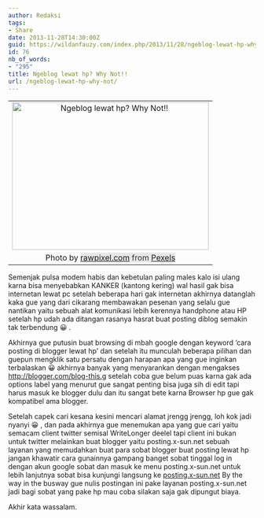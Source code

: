 ```yaml
---
author: Redaksi
tags:
- Share
date: 2013-11-28T14:30:00Z
guid: https://wildanfauzy.com/index.php/2013/11/28/ngeblog-lewat-hp-why-not/
id: 76
nb_of_words:
- "295"
title: Ngeblog lewat hp? Why Not!!
url: /ngeblog-lewat-hp-why-not/
---
```


<table align="center" cellpadding="0" cellspacing="0" style="margin-left:auto;margin-right:auto;text-align:center;">
  <tr>
    <td style="text-align:center;">
      <a href="https://wildanfauzyart.files.wordpress.com/2013/11/9ace6-antique-blog-blogger-1898254.jpg" style="margin-left:auto;margin-right:auto;"><img loading="lazy" alt="Ngeblog lewat hp? Why Not!!" border="0" height="300" src="https://wildanfauzyart.files.wordpress.com/2013/11/9ace6-antique-blog-blogger-1898254.jpg?w=300&#038;resize=400%2C300" title="Ngeblog lewat hp? Why Not!!" width="400" data-recalc-dims="1" /></a>
    </td>
  </tr>
  
  <tr>
    <td style="text-align:center;">
      Photo by&nbsp;<a href="https://www.pexels.com/@rawpixel?utm_content=attributionCopyText&utm_medium=referral&utm_source=pexels" style="background-color:#e8e8e8;box-sizing:border-box;font-family:-apple-system, BlinkMacSystemFont, &quot;font-size:16px;margin-bottom:0;margin-top:0;text-decoration-line:none;">rawpixel.com</a><span style="background-color:#e8e8e8;color:#333333;font-family:-apple-system, BlinkMacSystemFont, &quot;font-size:16px;">&nbsp;from&nbsp;</span><a href="https://www.pexels.com/photo/antique-blog-blogger-close-up-1898254/?utm_content=attributionCopyText&utm_medium=referral&utm_source=pexels" style="background-color:#e8e8e8;box-sizing:border-box;font-family:-apple-system, BlinkMacSystemFont, &quot;font-size:16px;margin-bottom:0;margin-top:0;text-decoration-line:none;">Pexels</a>
    </td>
  </tr>
</table>

Semenjak pulsa modem habis dan kebetulan paling males kalo isi ulang karna bisa menyebabkan KANKER (kantong kering) wal hasil gak bisa internetan lewat pc setelah beberapa hari gak internetan akhirnya datanglah kaka gue yang dari cikarang membawakan pesenan yang selalu gue nantikan yaitu sebuah alat komunikasi lebih kerennya handphone atau HP setelah hp udah ada ditangan rasanya hasrat buat posting diblog semakin tak terbendung 😀 .

Akhirnya gue putusin buat browsing di mbah google dengan keyword &#8216;cara posting di blogger lewat hp&#8217; dan setelah itu munculah beberapa pilihan dan guepun mengklik satu persatu dengan harapan apa yang gue inginkan terbalaskan 😀 akhirnya banyak yang menyarankan dengan mengakses http://blogger.com/blog-this.g setelah coba gue belum puas karna gak ada options label yang menurut gue sangat penting bisa juga sih di edit tapi harus masuk ke blogger dulu dan itu sangat bete karna Browser hp gue gak kompatibel ama blogger.

Setelah capek cari kesana kesini mencari alamat jrengg jrengg, loh kok jadi nyanyi 😀 , dan pada akhirnya gue menemukan apa yang gue cari yaitu semacam client twitter semisal WriteLonger deelel tapi client ini bukan untuk twitter melainkan buat blogger yaitu posting.x-sun.net sebuah layanan yang memudahkan buat para sobat blogger buat posting lewat hp jangan khawatir cara gunainnya gampang banget sobat tinggal log in dengan akun google sobat dan masuk ke menu posting.x-sun.net untuk lebih lanjutnya sobat bisa kunjungi langsung ke [posting.x-sun.net](http://posting.x-sun.net/) By the way in the busway gue nulis postingan ini pake layanan posting.x-sun.net jadi bagi sobat yang pake hp mau coba silakan saja gak dipungut biaya.

Akhir kata wassalam.
